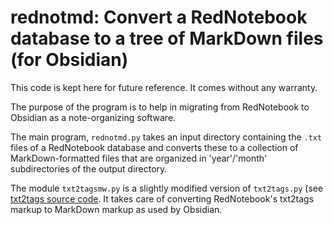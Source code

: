 # rednotmd: Convert a RedNotebook database to a tree of MarkDown files (for Obsidian)

This code is kept here for future reference. It comes without any warranty.

The purpose of the program is to help in migrating from RedNotebook to Obsidian as a note-organizing software. 

The main program, `rednotmd.py` takes an input directory containing the `.txt` files of a RedNotebook database and converts these to a collection of MarkDown-formatted files that are organized in 'year'/'month' subdirectories of the output directory.

The module `txt2tagsmw.py` is a slightly modified version of `txt2tags.py` (see [txt2tags source code](https://github.com/txt2tags/txt2tags/tree/v3). It takes care of converting RedNotebook's txt2tags markup to MarkDown markup as used by Obsidian.
